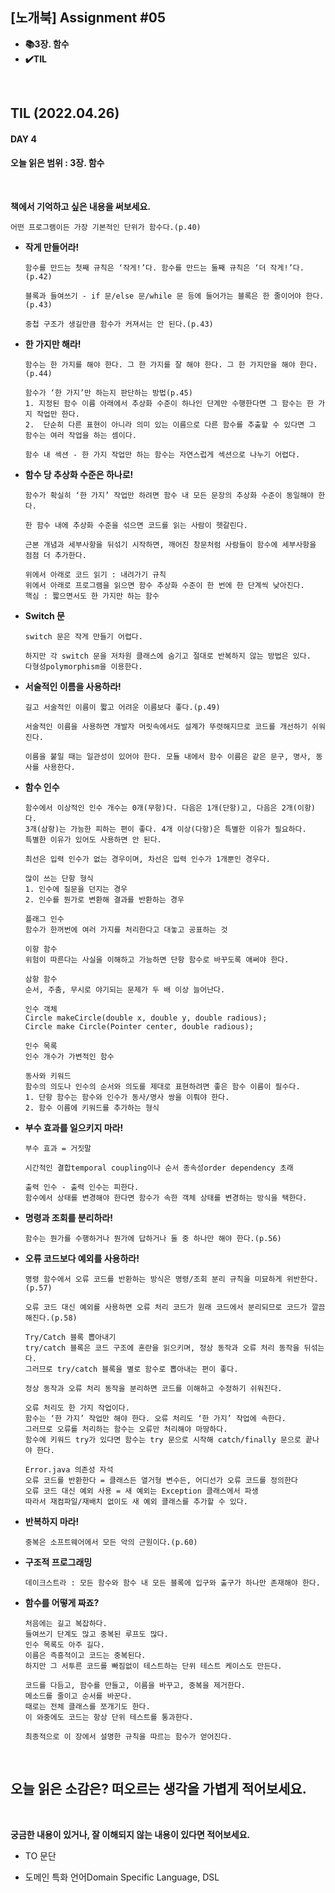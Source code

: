 ## [노개북] Assignment #05

- **📚3장. 함수**
- **✔️TIL**

<br>

## TIL (2022.04.26)
#### DAY 4
#### 오늘 읽은 범위 : 3장. 함수

<br>


**책에서 기억하고 싶은 내용을 써보세요.**

```
어떤 프로그램이든 가장 기본적인 단위가 함수다.(p.40)
```

- **작게 만들어라!**
  ```
  함수를 만드는 첫째 규칙은 ‘작게!’다. 함수를 만드는 둘째 규칙은 ‘더 작게!’다.(p.42)
  
  블록과 들여쓰기 - if 문/else 문/while 문 등에 들어가는 블록은 한 줄이어야 한다.(p.43)
  
  중첩 구조가 생길만큼 함수가 커져서는 안 된다.(p.43)
  ```
  
- **한 가지만 해라!**
  ```
  함수는 한 가지를 해야 한다. 그 한 가지를 잘 해야 한다. 그 한 가지만을 해야 한다.(p.44)
  
  함수가 ‘한 가지’만 하는지 판단하는 방법(p.45)
  1. 지정된 함수 이름 아래에서 추상화 수준이 하나인 단계만 수행한다면 그 함수는 한 가지 작업만 한다.
  2.  단순히 다른 표현이 아니라 의미 있는 이름으로 다른 함수를 추출할 수 있다면 그 함수는 여러 작업을 하는 셈이다.

  함수 내 섹션 - 한 가지 작업만 하는 함수는 자연스럽게 섹션으로 나누기 어렵다.
  ```
  
- **함수 당 추상화 수준은 하나로!**
  ```
  함수가 확실히 ‘한 가지’ 작업만 하려면 함수 내 모든 문장의 추상화 수준이 동일해야 한다.
  
  한 함수 내에 추상화 수준을 섞으면 코드를 읽는 사람이 헷갈린다. 
  
  근본 개념과 세부사항을 뒤섞기 시작하면, 깨어진 창문처럼 사람들이 함수에 세부사항을 점점 더 추가한다.
  
  위에서 아래로 코드 읽기 : 내려가기 규칙
  위에서 아래로 프로그램을 읽으면 함수 추상화 수준이 한 번에 한 단계씩 낮아진다.
  핵심 : 짧으면서도 한 가지만 하는 함수
  ```
  
- **Switch 문**
  ```
  switch 문은 작게 만들기 어렵다.
  
  하지만 각 switch 문을 저차원 클래스에 숨기고 절대로 반복하지 않는 방법은 있다.
  다형성polymorphism을 이용한다.
  ```
  
- **서술적인 이름을 사용하라!**
  ```
  길고 서술적인 이름이 짧고 어려운 이름보다 좋다.(p.49)
  
  서술적인 이름을 사용하면 개발자 머릿속에서도 설계가 뚜렷해지므로 코드를 개선하기 쉬워진다.
  
  이름을 붙일 때는 일관성이 있어야 한다. 모듈 내에서 함수 이름은 같은 문구, 명사, 동사를 사용한다. 
  ```

- **함수 인수**
  ```
  함수에서 이상적인 인수 개수는 0개(무항)다. 다음은 1개(단항)고, 다음은 2개(이항)다. 
  3개(삼항)는 가능한 피하는 편이 좋다. 4개 이상(다항)은 특별한 이유가 필요하다. 
  특별한 이유가 있어도 사용하면 안 된다.
  
  최선은 입력 인수가 없는 경우이며, 차선은 입력 인수가 1개뿐인 경우다. 
  
  많이 쓰는 단항 형식
  1. 인수에 질문을 던지는 경우
  2. 인수를 뭔가로 변환해 결과를 반환하는 경우

  플래그 인수
  함수가 한꺼번에 여러 가지를 처리한다고 대놓고 공표하는 것
  
  이항 함수
  위험이 따른다는 사실을 이해하고 가능하면 단항 함수로 바꾸도록 애써야 한다.
  
  삼항 함수
  순서, 주춤, 무시로 야기되는 문제가 두 배 이상 늘어난다.
  
  인수 객체
  Circle makeCircle(double x, double y, double radious);
  Circle make Circle(Pointer center, double radious);
  
  인수 목록
  인수 개수가 가변적인 함수
  
  동사와 키워드
  함수의 의도나 인수의 순서와 의도를 제대로 표현하려면 좋은 함수 이름이 필수다.
  1. 단항 함수는 함수와 인수가 동사/명사 쌍을 이뤄야 한다.
  2. 함수 이름에 키워드를 추가하는 형식
  ```
  
- **부수 효과를 일으키지 마라!**
  ```
  부수 효과 = 거짓말
  
  시간적인 결합temporal coupling이나 순서 종속성order dependency 초래
  
  출력 인수 - 출력 인수는 피한다.
  함수에서 상태를 변경해야 한다면 함수가 속한 객체 상태를 변경하는 방식을 택한다.
  ```

- **명령과 조회를 분리하라!**
  ```
  함수는 뭔가를 수행하거나 뭔가에 답하거나 둘 중 하나만 해야 한다.(p.56)
  ```

- **오류 코드보다 예외를 사용하라!**
  ```
  명령 함수에서 오류 코드를 반환하는 방식은 명령/조회 분리 규칙을 미묘하게 위반한다.(p.57)
  
  오류 코드 대신 예외를 사용하면 오류 처리 코드가 원래 코드에서 분리되므로 코드가 깔끔해진다.(p.58)
  
  Try/Catch 블록 뽑아내기
  try/catch 블록은 코드 구조에 혼란을 읽으키며, 정상 동작과 오류 처리 동작을 뒤섞는다.
  그러므로 try/catch 블록을 별로 함수로 뽑아내는 편이 좋다.
  
  정상 동작과 오류 처리 동작을 분리하면 코드를 이해하고 수정하기 쉬워진다.
  
  오류 처리도 한 가지 작업이다.
  함수는 ‘한 가지’ 작업만 해야 한다. 오류 처리도 ‘한 가지’ 작업에 속한다.
  그러므로 오류를 처리하는 함수는 오류만 처리해야 마땅하다.
  함수에 키워드 try가 있다면 함수는 try 문으로 시작해 catch/finally 문으로 끝나야 한다.
  
  Error.java 의존성 자석
  오류 코드를 반환한다 = 클래스든 열거형 변수든, 어디선가 오류 코드를 정의한다
  오류 코드 대신 예외 사용 = 새 예외는 Exception 클래스에서 파생
  따라서 재컴파일/재배치 없이도 새 예외 클래스를 추가할 수 있다.
  ```

- **반복하지 마라!**
  ```
  중복은 소프트웨어에서 모든 악의 근원이다.(p.60)
  ```
  
- **구조적 프로그래밍**
  ```
  데이크스트라 : 모든 함수와 함수 내 모든 블록에 입구와 출구가 하나만 존재해야 한다.
  ```

- **함수를 어떻게 짜죠?**
  ```
  처음에는 길고 복잡하다. 
  들여쓰기 단계도 많고 중복된 루프도 많다. 
  인수 목록도 아주 길다. 
  이름은 즉흥적이고 코드는 중복된다.
  하지만 그 서투른 코드를 빠짐없이 테스트하는 단위 테스트 케이스도 만든다.
  
  코드를 다듬고, 함수를 만들고, 이름을 바꾸고, 중복을 제거한다.
  메소드를 줄이고 순서를 바꾼다.
  때로는 전체 클래스를 쪼개기도 한다.
  이 와중에도 코드는 항상 단위 테스트를 통과한다.
  
  최종적으로 이 장에서 설명한 규칙을 따르는 함수가 얻어진다.
  ```

<br>

**오늘 읽은 소감은? 떠오르는 생각을 가볍게 적어보세요.**
- 


<br>

**궁금한 내용이 있거나, 잘 이해되지 않는 내용이 있다면 적어보세요.**
- TO 문단

- 도메인 특화 언어Domain Specific Language, DSL
